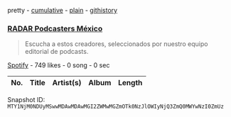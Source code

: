 pretty - [cumulative](/playlists/cumulative/37i9dQZF1DWVnX01c6gE6x.md) - [plain](/playlists/plain/37i9dQZF1DWVnX01c6gE6x) - [githistory](https://github.githistory.xyz/mackorone/spotify-playlist-archive/blob/main/playlists/plain/37i9dQZF1DWVnX01c6gE6x)

### [RADAR Podcasters México](https://open.spotify.com/playlist/37i9dQZF1DWVnX01c6gE6x)

> Escucha a estos creadores, seleccionados por nuestro equipo editorial de podcasts.

[Spotify](https://open.spotify.com/user/spotify) - 749 likes - 0 song - 0 sec

| No. | Title | Artist(s) | Album | Length |
|---|---|---|---|---|

Snapshot ID: `MTY1NjM0NDUyMSwwMDAwMDAwMGI2ZWMwMGZmOTk0NzJlOWIyNjQ3ZmQ0MWYwNzI0ZmUz`
